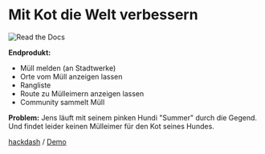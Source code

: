 # Mit Kot die Welt verbessern
![Read the Docs](https://img.shields.io/readthedocs/kot-fur-die-welt.svg?style=flat-square)

**Endprodukt:**
 - Müll melden (an Stadtwerke)
 - Orte vom Müll anzeigen lassen
 - Rangliste
 - Route zu Mülleimern anzeigen lassen
 - Community sammelt Müll

**Problem:**
 Jens läuft mit seinem pinken Hundi "Summer" durch die Gegend.
 Und findet leider keinen Mülleimer für den Kot seines Hundes.

[hackdash](https://hackdash.org/projects/5b24d20335377d7f73a9a49f) / 
[Demo](https://jugendhackt.github.io/kfdw-pwa)

